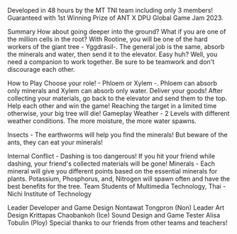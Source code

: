 
Developed in 48 hours by the MT TNI team including only 3 members! Guaranteed with 1st Winning Prize of ANT X DPU Global Game Jam 2023.

Summary
How about going deeper into the ground? What if you are one of the million cells in the root? With Rootine, you will be one of the hard workers of the giant tree - Yggdrasil-. The general job is the same, absorb the minerals and water, then send it to the elevator. Easy huh? Well, you need a companion to work together. Be sure to be teamwork and don't discourage each other. 

How to Play
Choose your role! - Phloem or Xylem -. Phloem can absorb only minerals and Xylem can absorb only water.
Deliver your goods! After collecting your materials, go back to the elevator and send them to the top.
Help each other and win the game! Reaching the target in a limited time otherwise, your big tree will die!
Gameplay
Weather - 2 Levels with different weather conditions. The more moisture, the more water spawns. 


Insects - The earthworms will help you find the minerals! But beware of the ants, they can eat your minerals!


Internal Conflict - Dashing is too dangerous! If you hit your friend while dashing, your friend's collected materials will be gone!
Minerals - Each mineral will give you different points based on the essential minerals for plants. Potassium, Phosphorus, and, Nitrogen will spawn often and have the best benefits for the tree.
Team
Students of Multimedia Technology, Thai - Nichi Institute of Technology

Leader Developer and Game Design	Nontawat Tongpron (Non)
Leader Art Design	Krittapas Chaobankoh (Ice)
Sound Design and Game Tester	Alisa Tobulin (Ploy)
Special thanks to our friends from other teams and teachers!
